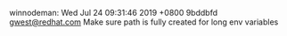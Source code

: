 winnodeman: Wed Jul 24 09:31:46 2019 +0800 9bddbfd gwest@redhat.com Make sure path is fully created for long env variables
